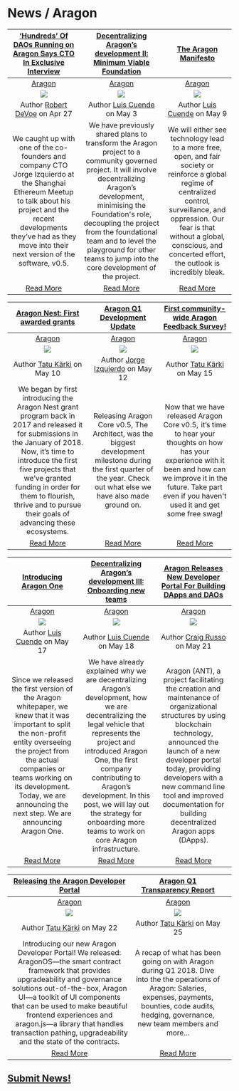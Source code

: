 # News / Aragon

|[‘Hundreds’ Of DAOs Running on Aragon Says CTO In Exclusive Interview](https://bitsonline.com/aragon-daos-interview/)|[Decentralizing Aragon’s development II: Minimum Viable Foundation](https://blog.aragon.one/decentralizing-aragons-development-ii-minimum-viable-foundation-8ec1f9a13ebc)| [The Aragon Manifesto](https://blog.aragon.one/the-aragon-manifesto-4a21212eac03)|
:-----------:|:-----------:|:-----------:
|[Aragon](aragon.md)|[Aragon](aragon.md)|[Aragon](aragon.md)
|[<img src=https://cdn-images-1.medium.com/max/1200/1*Bp8k99cBLXYHL0vILo15wA.jpeg>](https://bitsonline.com/aragon-daos-interview/)|[<img src=https://cdn-images-1.medium.com/max/2000/1*W1MI5L6qr4I3aW_yifhwcg.jpeg>](https://blog.aragon.one/decentralizing-aragons-development-ii-minimum-viable-foundation-8ec1f9a13ebc)|[<img src=https://cdn-images-1.medium.com/max/2000/1*FAVJ6a4k9swHZcPg16Ttvw.jpeg>](https://blog.aragon.one/the-aragon-manifesto-4a21212eac03)
|Author [Robert DeVoe](https://bitsonline.com/author/robert-devoe/) on Apr 27|Author [Luis Cuende](https://blog.aragon.one/@lic) on May 3|Author [Luis Cuende](https://blog.aragon.one/@lic) on May 9|
|We caught up with one of the co-founders and company CTO Jorge Izquierdo at the Shanghai Ethereum Meetup to talk about his project and the recent developments they’ve had as they move into their next version of the software, v0.5.|We have previously shared plans to transform the Aragon project to a community governed project. It will involve decentralizing Aragon’s development, minimising the Foundation's role, decoupling the project from the foundational team and to level the playground for other teams to jump into the core development of the project.|We will either see technology lead to a more free, open, and fair society or reinforce a global regime of centralized control, surveillance, and oppression. Our fear is that without a global, conscious, and concerted effort, the outlook is incredibly bleak.|
|[Read More](https://bitsonline.com/aragon-daos-interview/)|[Read More](https://blog.aragon.one/decentralizing-aragons-development-ii-minimum-viable-foundation-8ec1f9a13ebc)|[Read More](https://blog.aragon.one/the-aragon-manifesto-4a21212eac03)|

|[Aragon Nest: First awarded grants](https://blog.aragon.one/aragon-nest-first-awarded-grants-29a2f3aa8d4a)|[Aragon Q1 Development Update](https://blog.aragon.one/aragon-q1-development-update-b5525e9477c4)| [First community-wide Aragon Feedback Survey!](https://blog.aragon.one/first-community-wide-aragon-feedback-survey-132df9547fbc)|
:-----------:|:-----------:|:-----------:
|[Aragon](aragon.md)|[Aragon](aragon.md)|[Aragon](aragon.md)
|[<img src=https://cdn-images-1.medium.com/max/2000/1*GbgLWIFc-X4GcjcxKK3UcQ.jpeg>](https://blog.aragon.one/aragon-nest-first-awarded-grants-29a2f3aa8d4a)|[<img src=https://cdn-images-1.medium.com/max/800/1*NEK-AZPZ9AwaGh7ot3UNoQ.png>](https://blog.aragon.one/aragon-q1-development-update-b5525e9477c4)|[<img src=https://cdn-images-1.medium.com/max/2000/1*vVLpdbbBdi6vj0kFY5FSiw.jpeg>](https://blog.aragon.one/first-community-wide-aragon-feedback-survey-132df9547fbc)
|Author [Tatu Kärki](https://blog.aragon.one/@Smokyish) on May 10|Author [Jorge Izquierdo](https://blog.aragon.one/@izqui9) on May 12|Author [Tatu Kärki](https://blog.aragon.one/@Smokyish) on May 15|
|We began by first introducing the Aragon Nest grant program back in  2017 and released it for submissions in the January of 2018. Now, it’s time to introduce the first five projects that we’ve granted funding in order for them to flourish, thrive and to pursue their goals of advancing these ecosystems.|Releasing Aragon Core v0.5, The Architect, was the biggest development milestone during the first quarter of the year. Check out what else we have also made ground on. |Now that we have released Aragon Core v0.5,  it’s time to hear your thoughts on how has your experience with it been and how can we improve it in the future. Take part even if you haven't used it and get some free swag!|
|[Read More](https://blog.aragon.one/aragon-nest-first-awarded-grants-29a2f3aa8d4a)|[Read More](https://blog.aragon.one/aragon-q1-development-update-b5525e9477c4)|[Read More](https://blog.aragon.one/first-community-wide-aragon-feedback-survey-132df9547fbc)|

|[Introducing Aragon One](https://blog.aragon.one/introducing-aragon-one-b14dd804c5ce)|[Decentralizing Aragon’s development III: Onboarding new teams](https://blog.aragon.one/decentralizing-aragons-development-iii-onboarding-new-teams-32786cb805a5)| [Aragon Releases New Developer Portal For Building DApps and DAOs](https://sludgefeed.com/aragon-releases-new-developer-portal-for-building-dapps-and-daos/)|
:-----------:|:-----------:|:-----------:
|[Aragon](aragon.md)|[Aragon](aragon.md)|[Aragon](aragon.md)
|[<img src=https://cdn-images-1.medium.com/max/2000/1*PPdfJNy3uNaegc7QYqTk2w.png>](https://blog.aragon.one/introducing-aragon-one-b14dd804c5ce)|[<img src=https://cdn-images-1.medium.com/max/1000/1*FlHb4MYFi9eyxPOvwHTm8Q.png>](https://blog.aragon.one/decentralizing-aragons-development-iii-onboarding-new-teams-32786cb805a5)|[<img src=https://sludgefeed.com/wp-content/uploads/2018/05/Aragon-696x391.png>](https://sludgefeed.com/aragon-releases-new-developer-portal-for-building-dapps-and-daos/)
|Author [Luis Cuende](https://blog.aragon.one/@lic) on May 17|Author [Luis Cuende](https://blog.aragon.one/@lic) on May 18|Author [Craig Russo](https://sludgefeed.com/author/craig-russo/) on May 21|
|Since we released the first version of the Aragon whitepaper, we knew that it was important to split the non-profit entity overseeing the project from the actual companies or teams working on its development. Today, we are announcing the next step. We are announcing Aragon One.|We have already explained why we are decentralizing Aragon’s development, how we are decentralizing the legal vehicle that represents the project and introduced Aragon One, the first company contributing to Aragon’s development. In this post, we will lay out the strategy for onboarding more teams to work on core Aragon infrastructure.|Aragon (ANT), a project facilitating the creation and maintenance of organizational structures by using blockchain technology, announced the launch of a new developer portal today, providing developers with a new command line tool and improved documentation for building decentralized Aragon apps (DApps).|
|[Read More](https://blog.aragon.one/introducing-aragon-one-b14dd804c5ce)|[Read More](https://blog.aragon.one/decentralizing-aragons-development-iii-onboarding-new-teams-32786cb805a5)|[Read More](https://sludgefeed.com/aragon-releases-new-developer-portal-for-building-dapps-and-daos/)|

|[Releasing the Aragon Developer Portal](https://blog.aragon.one/releasing-the-aragon-developer-portal-237a8dbc8a48)|[Aragon Q1 Transparency Report](https://blog.aragon.one/aragon-q1-transparency-report-5ba9fc435ca6)||
:-----------:|:-----------:|:-----------:
|[Aragon](aragon.md)|[Aragon](aragon.md)|
|[<img src=https://cdn-images-1.medium.com/max/1000/1*WYO3BdrpJRwiXneQjpnUSw.png>](https://blog.aragon.one/releasing-the-aragon-developer-portal-237a8dbc8a48)|[<img src=https://cdn-images-1.medium.com/max/2000/1*kf82hL_SYgGPwWXk8_6xNA.jpeg>](https://blog.aragon.one/aragon-q1-transparency-report-5ba9fc435ca6)|
|Author [Tatu Kärki](https://blog.aragon.one/@Smokyish) on May 22|Author [Tatu Kärki](https://blog.aragon.one/@Smokyish) on May 25|
|Introducing our new Aragon Developer Portal! We released: AragonOS—the smart contract framework that provides upgradeability and governance solutions out-of-the-box, Aragon UI—a toolkit of UI components that can be used to make beautiful frontend experiences and aragon.js—a library that handles transaction pathing, upgradeability and the state of the contracts.|A recap of what has been going on with Aragon during Q1 2018. Dive into the the operations of Aragon: Salaries, expenses, payments, bounties, code audits, hedging, governance, new team members and more...|
|[Read More](https://blog.aragon.one/releasing-the-aragon-developer-portal-237a8dbc8a48)|[Read More](https://blog.aragon.one/aragon-q1-transparency-report-5ba9fc435ca6)||

## [Submit News!](../guides/guide_for_submitting_news.md)

